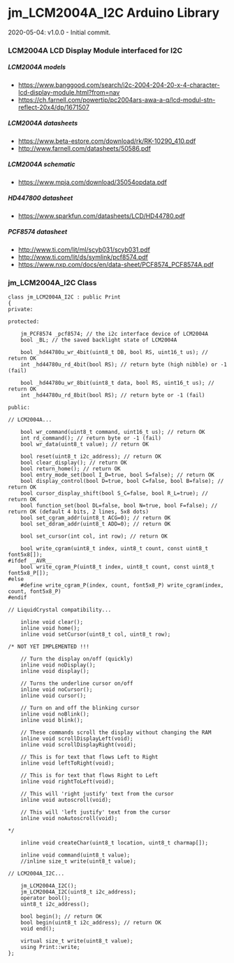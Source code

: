 # jm_LCM2004A_I2C Arduino Library

2020-05-04: v1.0.0 - Initial commit.



### LCM2004A LCD Display Module interfaced for I2C

##### LCM2004A models

- https://www.banggood.com/search/i2c-2004-204-20-x-4-character-lcd-display-module.html?from=nav
- https://ch.farnell.com/powertip/pc2004ars-awa-a-q/lcd-modul-stn-reflect-20x4/dp/1671507

##### LCM2004A datasheets

- https://www.beta-estore.com/download/rk/RK-10290_410.pdf
- http://www.farnell.com/datasheets/50586.pdf

##### LCM2004A schematic

- https://www.mpja.com/download/35054opdata.pdf

##### HD447800 datasheet

- https://www.sparkfun.com/datasheets/LCD/HD44780.pdf

##### PCF8574 datasheet

- http://www.ti.com/lit/ml/scyb031/scyb031.pdf
- http://www.ti.com/lit/ds/symlink/pcf8574.pdf
- https://www.nxp.com/docs/en/data-sheet/PCF8574_PCF8574A.pdf



### jm_LCM2004A_I2C Class

```
class jm_LCM2004A_I2C : public Print
{
private:

protected:

	jm_PCF8574 _pcf8574; // the i2c interface device of LCM2004A
	bool _BL; // the saved backlight state of LCM2004A

	bool _hd44780u_wr_4bit(uint8_t DB, bool RS, uint16_t us); // return OK
	int _hd44780u_rd_4bit(bool RS); // return byte (high nibble) or -1 (fail)

	bool _hd44780u_wr_8bit(uint8_t data, bool RS, uint16_t us); // return OK
	int _hd44780u_rd_8bit(bool RS); // return byte or -1 (fail)

public:

// LCM2004A...

	bool wr_command(uint8_t command, uint16_t us); // return OK
	int rd_command(); // return byte or -1 (fail)
	bool wr_data(uint8_t value); // return OK

	bool reset(uint8_t i2c_address); // return OK
	bool clear_display(); // return OK
	bool return_home(); // return OK
	bool entry_mode_set(bool I_D=true, bool S=false); // return OK
	bool display_control(bool D=true, bool C=false, bool B=false); // return OK
	bool cursor_display_shift(bool S_C=false, bool R_L=true); // return OK
	bool function_set(bool DL=false, bool N=true, bool F=false); // return OK (default 4 bits, 2 lines, 5x8 dots)
	bool set_cgram_addr(uint8_t ACG=0); // return OK
	bool set_ddram_addr(uint8_t ADD=0); // return OK

	bool set_cursor(int col, int row); // return OK

	bool write_cgram(uint8_t index, uint8_t count, const uint8_t font5x8[]);
#ifdef __AVR__
	bool write_cgram_P(uint8_t index, uint8_t count, const uint8_t font5x8_P[]);
#else
	#define write_cgram_P(index, count, font5x8_P) write_cgram(index, count, font5x8_P)
#endif

// LiquidCrystal compatibility...

	inline void clear();
	inline void home();
	inline void setCursor(uint8_t col, uint8_t row);

/* NOT YET IMPLEMENTED !!!

	// Turn the display on/off (quickly)
	inline void noDisplay();
	inline void display();

	// Turns the underline cursor on/off
	inline void noCursor();
	inline void cursor();

	// Turn on and off the blinking cursor
	inline void noBlink();
	inline void blink();

	// These commands scroll the display without changing the RAM
	inline void scrollDisplayLeft(void);
	inline void scrollDisplayRight(void);

	// This is for text that flows Left to Right
	inline void leftToRight(void);

	// This is for text that flows Right to Left
	inline void rightToLeft(void);

	// This will 'right justify' text from the cursor
	inline void autoscroll(void);

	// This will 'left justify' text from the cursor
	inline void noAutoscroll(void);

*/

	inline void createChar(uint8_t location, uint8_t charmap[]);

	inline void command(uint8_t value);
	//inline size_t write(uint8_t value);

// LCM2004A_I2C...

	jm_LCM2004A_I2C();
	jm_LCM2004A_I2C(uint8_t i2c_address);
	operator bool();
	uint8_t i2c_address();

	bool begin(); // return OK
	bool begin(uint8_t i2c_address); // return OK
	void end();

	virtual size_t write(uint8_t value);
	using Print::write;
};
```

